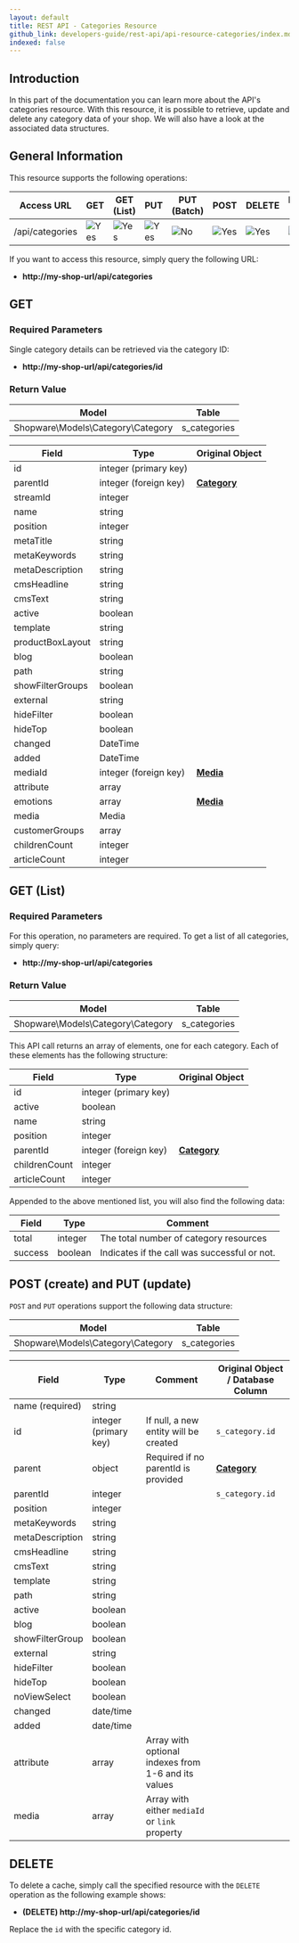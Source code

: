 ```yaml
---
layout: default
title: REST API - Categories Resource
github_link: developers-guide/rest-api/api-resource-categories/index.md
indexed: false
---
```


## Introduction

In this part of the documentation you can learn more about the API's categories resource. With this resource, it is possible to retrieve, update and delete any category data of your shop. We will also have a look at the associated data structures.


## General Information

This resource supports the following operations:

|  Access URL                 | GET                   | GET (List)            | PUT                    | PUT (Batch)         | POST                 | DELETE                | DELETE (Batch)      |
|-----------------------------|-----------------------|-----------------------|------------------------|---------------------|----------------------|-----------------------|---------------------|
| /api/categories             | ![Yes](../img/yes.png) | ![Yes](../img/yes.png) |  ![Yes](../img/yes.png) | ![No](../img/no.png) | ![Yes](../img/yes.png) | ![Yes](../img/yes.png) | ![No](../img/no.png) |

If you want to access this resource, simply query the following URL:

* **http://my-shop-url/api/categories**

## GET

### Required Parameters
Single category details can be retrieved via the category ID:

* **http://my-shop-url/api/categories/id**

### Return Value
| Model                              | Table            |
|------------------------------------|------------------|
| Shopware\Models\Category\Category  | s_categories     |


| Field               | Type                  | Original Object                                                               |
|---------------------|-----------------------|-------------------------------------------------------------------------------|
| id                  | integer (primary key) |                                                                               |
| parentId            | integer (foreign key) | **[Category](../models/#category)**                                           |
| streamId            | integer               |                                                                               |
| name                | string                |                                                                               |
| position            | integer               |                                                                               |
| metaTitle           | string                |                                                                               |
| metaKeywords        | string                |                                                                               |
| metaDescription     | string                |                                                                               |
| cmsHeadline         | string                |                                                                               |
| cmsText             | string                |                                                                               |
| active              | boolean               |                                                                               |
| template            | string                |                                                                               |
| productBoxLayout    | string                |                                                                               |
| blog                | boolean               |                                                                               |
| path                | string                |                                                                               |
| showFilterGroups    | boolean               |                                                                               |
| external            | string                |                                                                               |
| hideFilter          | boolean               |                                                                               |
| hideTop             | boolean               |                                                                               |
| changed             | DateTime              |                                                                               |
| added               | DateTime              |                                                                               |
| mediaId             | integer (foreign key) |  **[Media](../models/#media)**                                                |
| attribute           | array                 |                                                                               |
| emotions            | array                 |     **[Media](../models/#media)**                                             |
| media               | Media                 |                                                                               |
| customerGroups      | array                 |                                                                               |
| childrenCount       | integer               |                                                                               |
| articleCount        | integer               |                                                                               |

## GET (List)

### Required Parameters

For this operation, no parameters are required.
To get a list of all categories, simply query:

* **http://my-shop-url/api/categories**

### Return Value

| Model                              | Table            |
|------------------------------------|------------------|
| Shopware\Models\Category\Category  | s_categories     |


This API call returns an array of elements, one for each category. Each of these elements has the following structure:


| Field               | Type                  | Original Object                                                               |
|---------------------|-----------------------|-------------------------------------------------------------------------------|
| id                  | integer (primary key) |                                                                               |
| active              | boolean               |                                                                               |
| name                | string                |                                                                               |
| position            | integer               |                                                                               |
| parentId            | integer (foreign key) | **[Category](../models/#category)**                                           |
| childrenCount       | integer               |                                                                               |
| articleCount        | integer               |                                                                               |

Appended to the above mentioned list, you will also find the following data:

| Field               | Type                  | Comment                                         |
|---------------------|-----------------------|-------------------------------------------------|
| total               | integer                  | The total number of category resources       |
| success             | boolean                  | Indicates if the call was successful or not. |


## POST (create) and PUT (update)
`POST` and `PUT` operations support the following data structure:

| Model                                 | Table         |
|------------------------------------|------------------|
| Shopware\Models\Category\Category  | s_categories     |

| Field               | Type                  | Comment                                              | Original Object / Database Column                                             |
|---------------------|-----------------------|------------------------------------------------------|-------------------------------------------------------------------------------|
| name (required)     | string                  |                                                      |                                                                                |
| id                   | integer (primary key) | If null, a new entity will be created                 | `s_category.id`                                                                  |
| parent              | object                | Required if no parentId is provided                  | **[Category](../models/#category)**                                             |
| parentId            | integer               |                                                      | `s_category.id`                                                                 |
| position            | integer               |                                                      |                                                                                  |
| metaKeywords        | string                |                                                         |                                                                                  |
| metaDescription      | string                  |                                                      |                                                                                  |
| cmsHeadline          | string                  |                                                      |                                                                                  |
| cmsText              | string                  |                                                      |                                                                                  |
| template             | string                  |                                                      |                                                                                  |
| path                | string                  |                                                      |                                                                                  |
| active               | boolean                  |                                                      |                                                                                  |
| blog                | boolean                  |                                                         |                                                                                  |
| showFilterGroup      | boolean                  |                                                      |                                                                                  |
| external             | string                  |                                                      |                                                                                  |
| hideFilter           | boolean                  |                                                      |                                                                                  |
| hideTop              | boolean                  |                                                      |                                                                                  |
| noViewSelect        | boolean                  |                                                      |                                                                                  |
| changed             | date/time              |                                                      |                                                                                  |
| added               | date/time              |                                                      |                                                                                  |
| attribute           | array                  | Array with optional indexes from 1-6 and its values |                                                                                  |
| media                | array                  | Array with either `mediaId` or `link` property |                                                                                  |


## DELETE
To delete a cache, simply call the specified resource with the `DELETE` operation as the following example shows:

* **(DELETE) http://my-shop-url/api/categories/id**

Replace the `id` with the specific category id.

